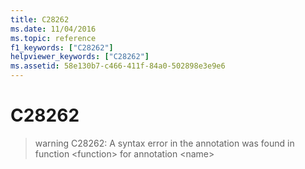```yaml
---
title: C28262
ms.date: 11/04/2016
ms.topic: reference
f1_keywords: ["C28262"]
helpviewer_keywords: ["C28262"]
ms.assetid: 58e130b7-c466-411f-84a0-502898e3e9e6
---
```

# C28262

> warning C28262: A syntax error in the annotation was found in function \<function> for annotation \<name>
